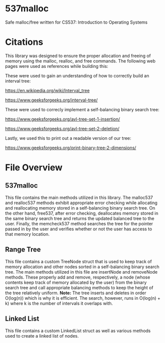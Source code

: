 # **537malloc**
Safe malloc/free written for CS537: Introduction to Operating Systems

# **Citations**
This library was designed to ensure the proper allocation and freeing of memory using the  malloc, realloc, and free commands. The following web pages were used as references while building this:

These were used to gain an understanding of how to correctly build an interval tree:

https://en.wikipedia.org/wiki/Interval_tree

https://www.geeksforgeeks.org/interval-tree/


These were used to correcly implement a self-balancing binary search tree:

https://www.geeksforgeeks.org/avl-tree-set-1-insertion/

https://www.geeksforgeeks.org/avl-tree-set-2-deletion/

Lastly, we used this to print out a readable version of our tree:

https://www.geeksforgeeks.org/print-binary-tree-2-dimensions/

# **File Overview**
## **537malloc**
This file contains the main methods utilized in this library. The malloc537 and realloc537 methods exhibit appropriate error checking while allocating and reallocating memory stored in a self-balancing binary search tree. On the other hand, free537, after error checking, deallocates memory stored in the same binary search tree and returns the updated balanced tree to the user. Finally, the memcheck537 method searches the tree for the pointer passed in by the user and verifies whether or not the user has access to that memory location.

## **Range Tree**
This file contains a custom TreeNode struct that is used to keep track of memory allocation and other nodes sorted in a self-balancing binary search tree. The main methods utilized in this file are insertNode and removeNode methods. These properly add and remove, respectively, a node (whose contents keep track of memory allocated by the user) from the binary search tree and call appropriate balancing methods to keep the height of the tree relatively uniform.
**Note:** The tree inserts and deletes in order O(log(n)) which is why it is efficient. The search, however, runs in O(log(n) + k) where k is the number of intervals it overlaps with.

## **Linked List**
This file contains a custom LinkedList struct as well as various methods used to create a linked list of nodes.
